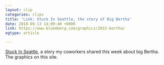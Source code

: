 ```yaml
---
layout: clip
categories: clips
title: 'Link: Stuck In Seattle, the story of Big Bertha'
date: 2018-09-13 14:09:40 +0000
link: https://www.bloomberg.com/graphics/2015-bertha/
ogtype: article

---
```

[ Stuck In Seattle](https://www.bloomberg.com/graphics/2015-bertha/), a story my coworkers shared this week about big Bertha. The graphics on this site.